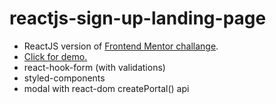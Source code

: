 # reactjs-sign-up-landing-page

-   ReactJS version of [Frontend Mentor challange](https://www.frontendmentor.io/challenges/intro-component-with-signup-form-5cf91bd49edda32581d28fd1/hub).
-   [Click for demo.](https://reactjs-sign-up-landing-page.vercel.app/)
-   react-hook-form (with validations)
-   styled-components
-   modal with react-dom createPortal() api
